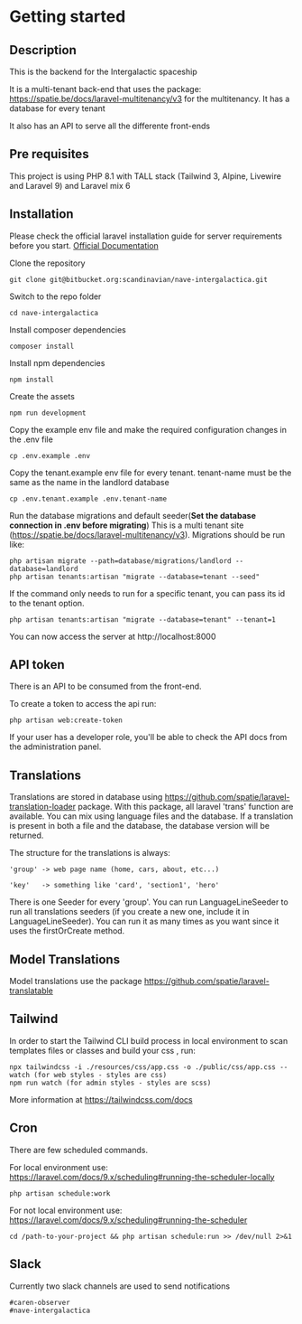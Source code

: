 # Getting started

## Description
This is the backend for the Intergalactic spaceship

It is a multi-tenant back-end that uses the package: https://spatie.be/docs/laravel-multitenancy/v3 for the multitenancy. It has a database for every tenant

It also has an API to serve all the differente front-ends

## Pre requisites
This project is using PHP 8.1 with TALL stack (Tailwind 3, Alpine, Livewire and Laravel 9) and Laravel mix 6

## Installation

Please check the official laravel installation guide for server requirements before you start. [Official Documentation](https://laravel.com/docs/8.x/installation)

Clone the repository

    git clone git@bitbucket.org:scandinavian/nave-intergalactica.git

Switch to the repo folder

    cd nave-intergalactica

Install composer dependencies

    composer install

Install npm dependencies

    npm install

Create the assets

    npm run development

Copy the example env file and make the required configuration changes in the .env file

    cp .env.example .env

Copy the tenant.example env file for every tenant. tenant-name must be the same as the name in the landlord database

    cp .env.tenant.example .env.tenant-name

Run the database migrations and default seeder(**Set the database connection in .env before migrating**)
This is a multi tenant site (https://spatie.be/docs/laravel-multitenancy/v3). Migrations should be run like:

    php artisan migrate --path=database/migrations/landlord --database=landlord
    php artisan tenants:artisan "migrate --database=tenant --seed"

If the command only needs to run for a specific tenant, you can pass its id to the tenant option.

    php artisan tenants:artisan "migrate --database=tenant" --tenant=1

You can now access the server at http://localhost:8000

## API token 

There is an API to be consumed from the front-end.

To create a token to access the api run:

    php artisan web:create-token

If your user has a developer role, you'll be able to check the API docs from the administration panel.

## Translations

Translations are stored in database using https://github.com/spatie/laravel-translation-loader package. With this package, all laravel 'trans' function are available. You can mix using language files and the database. If a translation is present in both a file and the database, the database version will be returned.

The structure for the translations is always:

    'group' -> web page name (home, cars, about, etc...)

    'key'   -> something like 'card', 'section1', 'hero'

There is one Seeder for every 'group'. You can run LanguageLineSeeder to run all translations seeders (if you create a new one, include it in LanguageLineSeeder). You can run it as many times as you want since it uses the firstOrCreate method.

## Model Translations

Model translations use the package https://github.com/spatie/laravel-translatable

## Tailwind

In order to start the Tailwind CLI build process in local environment to scan templates files or classes and build your css , run: 

    npx tailwindcss -i ./resources/css/app.css -o ./public/css/app.css --watch (for web styles - styles are css)
    npm run watch (for admin styles - styles are scss)

More information at https://tailwindcss.com/docs

## Cron

There are few scheduled commands.

For local environment use: https://laravel.com/docs/9.x/scheduling#running-the-scheduler-locally

    php artisan schedule:work

For not local environment use: https://laravel.com/docs/9.x/scheduling#running-the-scheduler

    cd /path-to-your-project && php artisan schedule:run >> /dev/null 2>&1

## Slack

Currently two slack channels are used to send notifications

    #caren-observer
    #nave-intergalactica
